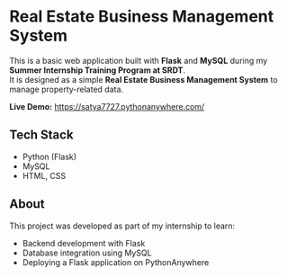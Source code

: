 # Real Estate Business Management System

This is a basic web application built with **Flask** and **MySQL** during my **Summer Internship Training Program at SRDT**.  
It is designed as a simple **Real Estate Business Management System** to manage property-related data.

 **Live Demo:** https://satya7727.pythonanywhere.com/

## Tech Stack
- Python (Flask)
- MySQL
- HTML, CSS

## About
This project was developed as part of my internship to learn:
- Backend development with Flask  
- Database integration using MySQL  
- Deploying a Flask application on PythonAnywhere  

